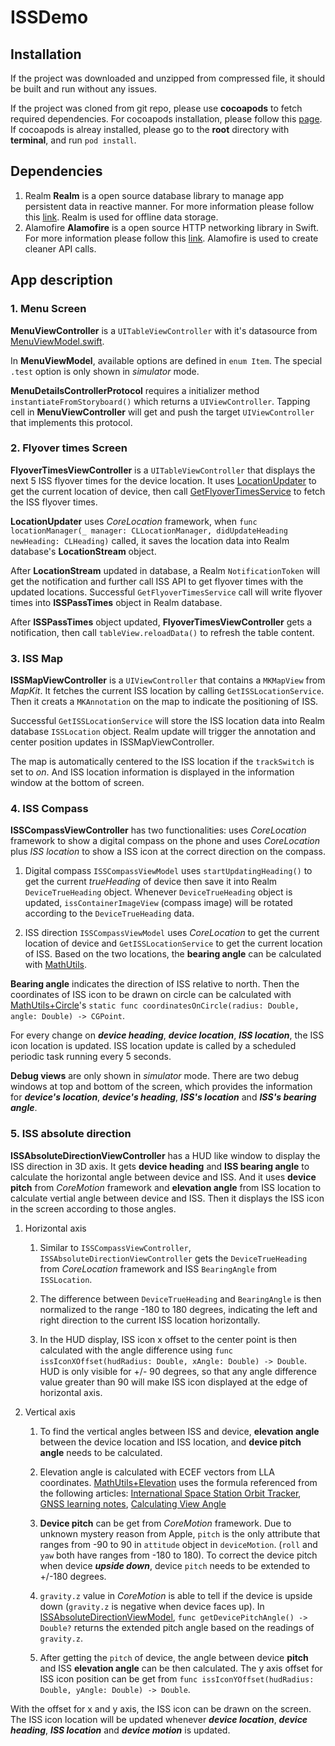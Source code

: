 # ISSDemo

## Installation

If the project was downloaded and unzipped from compressed file, it should be built and run without any issues.

If the project was cloned from git repo, please use **cocoapods** to fetch required dependencies. For cocoapods installation, please follow this [page](https://guides.cocoapods.org/using/getting-started.html). If cocoapods is alreay installed, please go to the **root** directory with **terminal**, and run `pod install`.

## Dependencies

1. Realm
**Realm** is a open source database library to manage app persistent data in reactive manner. For more information please follow this [link](https://realm.io/docs/swift/latest). Realm is used for offline data storage.
2. Alamofire
**Alamofire** is a open source HTTP networking library in Swift. For more information please follow this [link](https://github.com/Alamofire/Alamofire). Alamofire is used to create cleaner API calls.

## App description

### 1. Menu Screen

**MenuViewController** is a `UITableViewController` with it's datasource from [MenuViewModel.swift](https://github.com/chenyueuk/ISSDemo/blob/master/ISSDemo/UI/MenuViewController/MenuViewModel.swift).

In **MenuViewModel**, available options are defined in `enum Item`. The special `.test` option is only shown in *simulator* mode.

**MenuDetailsControllerProtocol** requires a initializer method `instantiateFromStoryboard()` which returns a `UIViewController`. Tapping cell in **MenuViewController** will get and push the target `UIViewController` that implements this protocol.

### 2. Flyover times Screen

**FlyoverTimesViewController** is a `UITableViewController` that displays the next 5 ISS flyover times for the device location. It uses [LocationUpdater](https://github.com/chenyueuk/ISSDemo/blob/master/ISSDemo/Utils/CoreLocation/LocationUpdater.swift) to get the current location of device, then call [GetFlyoverTimesService](https://github.com/chenyueuk/ISSDemo/blob/master/ISSDemo/WebService/GetFlyoverTimesService.swift) to fetch the ISS flyover times.

**LocationUpdater** uses *CoreLocation* framework, when `func locationManager(_ manager: CLLocationManager, didUpdateHeading newHeading: CLHeading)` called, it saves the location data into Realm database's **LocationStream** object.

After **LocationStream** updated in database, a Realm `NotificationToken` will get the notification and further call ISS API to get flyover times with the updated locations. Successful `GetFlyoverTimesService` call will write flyover times into **ISSPassTimes** object in Realm database.

After **ISSPassTimes** object updated, **FlyoverTimesViewController** gets a notification, then call `tableView.reloadData()` to refresh the table content.

### 3. ISS Map

**ISSMapViewController** is a `UIViewController` that contains a `MKMapView` from *MapKit*. It fetches the current ISS location by calling `GetISSLocationService`. Then it creats a `MKAnnotation` on the map to indicate the positioning of ISS.

Successful `GetISSLocationService` will store the ISS location data into Realm database `ISSLocation` object. Realm update will trigger the annotation and center position updates in ISSMapViewController.

The map is automatically centered to the ISS location if the `trackSwitch` is set to *on*. And ISS location information is displayed in the information window at the bottom of screen.

### 4. ISS Compass

**ISSCompassViewController** has two functionalities: uses *CoreLocation* framework to show a digital compass on the phone and uses *CoreLocation* plus *ISS location* to show a ISS icon at the correct direction on the compass.

1. Digital compass
`ISSCompassViewModel` uses `startUpdatingHeading()` to get the current *trueHeading* of device then save it into Realm `DeviceTrueHeading` object. Whenever `DeviceTrueHeading` object is updated, `issContainerImageView` (compass image) will be rotated according to the `DeviceTrueHeading` data.

2. ISS direction
`ISSCompassViewModel` uses *CoreLocation* to get the current location of device and `GetISSLocationService` to get the current location of ISS. Based on the two locations, the **bearing angle** can be calculated with [MathUtils](https://github.com/chenyueuk/ISSDemo/blob/master/ISSDemo/Utils/MathUtils/MathUtils.swift).

**Bearing angle** indicates the direction of ISS relative to north. Then the coordinates of ISS icon to be drawn on circle can be calculated with [MathUtils+Circle](https://github.com/chenyueuk/ISSDemo/blob/master/ISSDemo/Utils/MathUtils/MathUtils.swift)'s `static func coordinatesOnCircle(radius: Double, angle: Double) -> CGPoint`.

For every change on ***device heading***, ***device location***, ***ISS location***, the ISS icon location is updated. ISS location update is called by a scheduled periodic task running every 5 seconds.

**Debug views** are only shown in *simulator* mode. There are two debug windows at top and bottom of the screen, which provides the information for ***device's location***, ***device's heading***, ***ISS's location*** and ***ISS's bearing angle***.

### 5. ISS absolute direction

**ISSAbsoluteDirectionViewController** has a HUD like window to display the ISS direction in 3D axis. It gets **device heading** and **ISS bearing angle** to calculate the horizontal angle between device and ISS. And it uses **device pitch** from *CoreMotion* framework and **elevation angle** from ISS location to calculate vertial angle between device and ISS. Then it displays the ISS icon in the screen according to those angles.

1. Horizontal axis

    1. Similar to `ISSCompassViewController`, `ISSAbsoluteDirectionViewController` gets the `DeviceTrueHeading` from *CoreLocation* framework and ISS `BearingAngle` from `ISSLocation`. 

    2. The difference between `DeviceTrueHeading` and `BearingAngle` is then normalized to the range -180 to 180 degrees, indicating the left and right direction to the current ISS location horizontally. 

    3. In the HUD display, ISS icon x offset to the center point is then calculated with the angle difference using `func issIconXOffset(hudRadius: Double, xAngle: Double) -> Double`. HUD is only visible for +/- 90 degrees, so that any angle difference value greater than 90 will make ISS icon displayed at the edge of horizontal axis.

2. Vertical axis

    1. To find the vertical angles between ISS and device, **elevation angle** between the device location and ISS location, and **device pitch angle** needs to be calculated.

    2. Elevation angle is calculated with ECEF vectors from LLA coordinates. [MathUtils+Elevation](https://github.com/chenyueuk/ISSDemo/blob/master/ISSDemo/Utils/MathUtils/MathUtils%2BElevation.swift) uses the formula referenced from the following articles: [International Space Station Orbit Tracker](https://ieiuniumlux.github.io/ISSOT/), [GNSS learning notes](https://www.cnblogs.com/langzou/p/11388520.html), [Calculating View Angle](https://gis.stackexchange.com/questions/58923/calculating-view-angle)

    3. **Device pitch** can be get from *CoreMotion* framework. Due to unknown mystery reason from Apple, `pitch` is the only attribute that ranges from -90 to 90 in `attitude` object in `deviceMotion`. (`roll` and `yaw` both have ranges from -180 to 180). To correct the device pitch when device ***upside down***, device `pitch` needs to be extended to +/-180 degrees.

    4. `gravity.z` value in *CoreMotion* is able to tell if the device is upside down (`gravity.z` is negative when device faces up). In [ISSAbsoluteDirectionViewModel](https://github.com/chenyueuk/ISSDemo/blob/master/ISSDemo/UI/ISSScreens/ISSAbsoluteDirection/ISSAbsoluteDirectionViewModel.swift), `func getDevicePitchAngle() -> Double?` returns the extended pitch angle based on the readings of `gravity.z`.

    5. After getting the `pitch` of device, the angle between device **pitch** and ISS **elevation angle** can be then calculated. The y axis offset for ISS icon position can be get from `func issIconYOffset(hudRadius: Double, yAngle: Double) -> Double`.

With the offset for x and y axis, the ISS icon can be drawn on the screen. The ISS icon location will be updated whenever ***device location***, ***device heading***, ***ISS location*** and ***device motion*** is updated.


